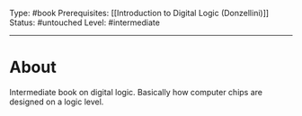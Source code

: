 Type: #book
Prerequisites: [[Introduction to Digital Logic (Donzellini)]]
Status: #untouched 
Level: #intermediate  

----
# About

Intermediate book on digital logic. Basically how computer chips are designed on a logic level.